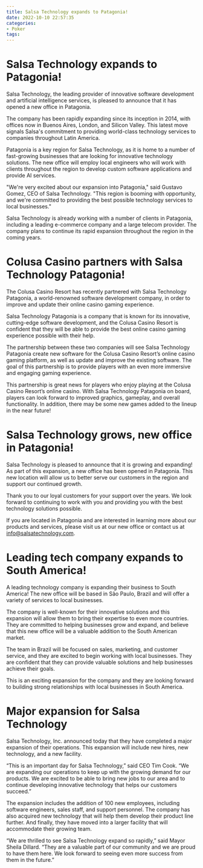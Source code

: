 ```yaml
---
title: Salsa Technology expands to Patagonia!
date: 2022-10-10 22:57:35
categories:
- Poker
tags:
---
```



#  Salsa Technology expands to Patagonia!

Salsa Technology, the leading provider of innovative software development and artificial intelligence services, is pleased to announce that it has opened a new office in Patagonia.

The company has been rapidly expanding since its inception in 2014, with offices now in Buenos Aires, London, and Silicon Valley. This latest move signals Salsa's commitment to providing world-class technology services to companies throughout Latin America.

Patagonia is a key region for Salsa Technology, as it is home to a number of fast-growing businesses that are looking for innovative technology solutions. The new office will employ local engineers who will work with clients throughout the region to develop custom software applications and provide AI services.

"We're very excited about our expansion into Patagonia," said Gustavo Gomez, CEO of Salsa Technology. "This region is booming with opportunity, and we're committed to providing the best possible technology services to local businesses."

Salsa Technology is already working with a number of clients in Patagonia, including a leading e-commerce company and a large telecom provider. The company plans to continue its rapid expansion throughout the region in the coming years.

#  Colusa Casino partners with Salsa Technology Patagonia!

The Colusa Casino Resort has recently partnered with Salsa Technology Patagonia, a world-renowned software development company, in order to improve and update their online casino gaming experience.

Salsa Technology Patagonia is a company that is known for its innovative, cutting-edge software development, and the Colusa Casino Resort is confident that they will be able to provide the best online casino gaming experience possible with their help.

The partnership between these two companies will see Salsa Technology Patagonia create new software for the Colusa Casino Resort’s online casino gaming platform, as well as update and improve the existing software. The goal of this partnership is to provide players with an even more immersive and engaging gaming experience.

This partnership is great news for players who enjoy playing at the Colusa Casino Resort’s online casino. With Salsa Technology Patagonia on board, players can look forward to improved graphics, gameplay, and overall functionality. In addition, there may be some new games added to the lineup in the near future!

#  Salsa Technology grows, new office in Patagonia!

Salsa Technology is pleased to announce that it is growing and expanding! As part of this expansion, a new office has been opened in Patagonia. This new location will allow us to better serve our customers in the region and support our continued growth.

Thank you to our loyal customers for your support over the years. We look forward to continuing to work with you and providing you with the best technology solutions possible.

If you are located in Patagonia and are interested in learning more about our products and services, please visit us at our new office or contact us at info@salsatechnology.com.

#  Leading tech company expands to South America!

A leading technology company is expanding their business to South America! The new office will be based in São Paulo, Brazil and will offer a variety of services to local businesses.

The company is well-known for their innovative solutions and this expansion will allow them to bring their expertise to even more countries. They are committed to helping businesses grow and expand, and believe that this new office will be a valuable addition to the South American market.

The team in Brazil will be focused on sales, marketing, and customer service, and they are excited to begin working with local businesses. They are confident that they can provide valuable solutions and help businesses achieve their goals.

This is an exciting expansion for the company and they are looking forward to building strong relationships with local businesses in South America.

#  Major expansion for Salsa Technology

Salsa Technology, Inc. announced today that they have completed a major expansion of their operations. This expansion will include new hires, new technology, and a new facility.

“This is an important day for Salsa Technology,” said CEO Tim Cook. “We are expanding our operations to keep up with the growing demand for our products. We are excited to be able to bring new jobs to our area and to continue developing innovative technology that helps our customers succeed.”

The expansion includes the addition of 100 new employees, including software engineers, sales staff, and support personnel. The company has also acquired new technology that will help them develop their product line further. And finally, they have moved into a larger facility that will accommodate their growing team.

“We are thrilled to see Salsa Technology expand so rapidly,” said Mayor Sheila Dillard. “They are a valuable part of our community and we are proud to have them here. We look forward to seeing even more success from them in the future.”